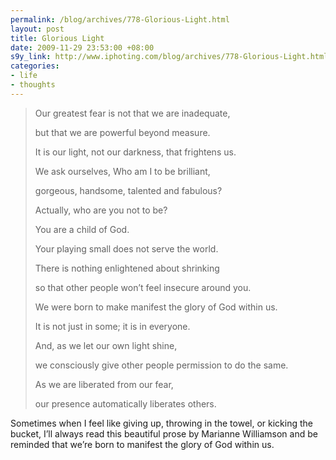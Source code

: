 ```yaml
--- 
permalink: /blog/archives/778-Glorious-Light.html
layout: post
title: Glorious Light
date: 2009-11-29 23:53:00 +08:00
s9y_link: http://www.iphoting.com/blog/archives/778-Glorious-Light.html
categories: 
- life
- thoughts
---
```

<blockquote><p class="break">Our greatest fear is not that we are inadequate,</p><p class="break">but that we are powerful beyond measure.</p><p class="whiteline">It is our light, not our darkness, that frightens us.
</p><p class="break">We ask ourselves, Who am I to be brilliant,</p><p class="break">gorgeous, handsome, talented and fabulous?</p><p class="break">Actually, who are you not to be?</p><p class="whiteline">You are a child of God.
</p><p class="break">Your playing small does not serve the world.</p><p class="break">There is nothing enlightened about shrinking</p><p class="whiteline">so that other people won&#8217;t feel insecure around you.
</p><p class="break">We were born to make manifest the glory of God within us.</p><p class="break">It is not just in some; it is in everyone.</p><p class="break">And, as we let our own light shine,</p><p class="whiteline">we consciously give other people permission to do the same.
</p><p class="break">As we are liberated from our fear,</p><p class="break">our presence automatically liberates others.</p></blockquote><p>
</p><p class="break"><p>Sometimes when I feel like giving up, throwing in the towel, or kicking the bucket, I&#8217;ll always read this beautiful prose by Marianne Williamson and be reminded that we&#8217;re born to manifest the glory of God within us.</p></p>
